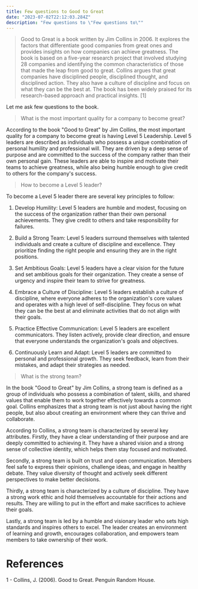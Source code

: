 ```yaml
---
title: Few questions to Good to Great
date: "2023-07-02T22:12:03.284Z"
description: "Few questions to \"Few questions to\""
---
```


>Good to Great is a book written by Jim Collins in 2006. It explores the factors that differentiate good companies from great ones and provides insights on how companies can achieve greatness. The book is based on a five-year research project that involved studying 28 companies and identifying the common characteristics of those that made the leap from good to great. Collins argues that great companies have disciplined people, disciplined thought, and disciplined action. They also have a culture of discipline and focus on what they can be the best at. The book has been widely praised for its research-based approach and practical insights. [1]

Let me ask few questions to the book.

>What is the most important quality for a company to become great?

According to the book "Good to Great" by Jim Collins, the most important quality for a company to become great is having Level 5 Leadership. Level 5 leaders are described as individuals who possess a unique combination of personal humility and professional will. They are driven by a deep sense of purpose and are committed to the success of the company rather than their own personal gain. These leaders are able to inspire and motivate their teams to achieve greatness, while also being humble enough to give credit to others for the company's success.

>How to become a Level 5 leader?

To become a Level 5 leader there are several key principles to follow:

1. Develop Humility: Level 5 leaders are humble and modest, focusing on the success of the organization rather than their own personal achievements. They give credit to others and take responsibility for failures.

2. Build a Strong Team: Level 5 leaders surround themselves with talented individuals and create a culture of discipline and excellence. They prioritize finding the right people and ensuring they are in the right positions.

3. Set Ambitious Goals: Level 5 leaders have a clear vision for the future and set ambitious goals for their organization. They create a sense of urgency and inspire their team to strive for greatness.

4. Embrace a Culture of Discipline: Level 5 leaders establish a culture of discipline, where everyone adheres to the organization's core values and operates with a high level of self-discipline. They focus on what they can be the best at and eliminate activities that do not align with their goals.

5. Practice Effective Communication: Level 5 leaders are excellent communicators. They listen actively, provide clear direction, and ensure that everyone understands the organization's goals and objectives.

6. Continuously Learn and Adapt: Level 5 leaders are committed to personal and professional growth. They seek feedback, learn from their mistakes, and adapt their strategies as needed.

>What is the strong team?

In the book "Good to Great" by Jim Collins, a strong team is defined as a group of individuals who possess a combination of talent, skills, and shared values that enable them to work together effectively towards a common goal. Collins emphasizes that a strong team is not just about having the right people, but also about creating an environment where they can thrive and collaborate.

According to Collins, a strong team is characterized by several key attributes. Firstly, they have a clear understanding of their purpose and are deeply committed to achieving it. They have a shared vision and a strong sense of collective identity, which helps them stay focused and motivated.

Secondly, a strong team is built on trust and open communication. Members feel safe to express their opinions, challenge ideas, and engage in healthy debate. They value diversity of thought and actively seek different perspectives to make better decisions.

Thirdly, a strong team is characterized by a culture of discipline. They have a strong work ethic and hold themselves accountable for their actions and results. They are willing to put in the effort and make sacrifices to achieve their goals.

Lastly, a strong team is led by a humble and visionary leader who sets high standards and inspires others to excel. The leader creates an environment of learning and growth, encourages collaboration, and empowers team members to take ownership of their work.

# References

1 - Collins, J. (2006). Good to Great. Penguin Random House.

